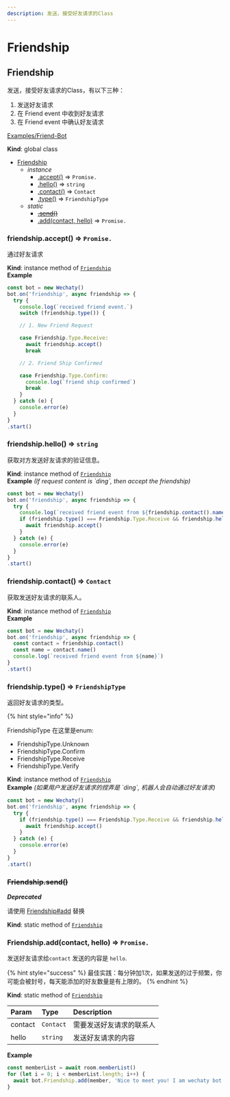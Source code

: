 ```yaml
---
description: 发送，接受好友请求的Class
---
```


# Friendship

## Friendship

发送，接受好友请求的Class，有以下三种：

1. 发送好友请求
2. 在 Friend event 中收到好友请求
3. 在 Friend event 中确认好友请求

[Examples/Friend-Bot](https://github.com/Chatie/wechaty/blob/1523c5e02be46ebe2cc172a744b2fbe53351540e/examples/friend-bot.ts)

**Kind**: global class

* [Friendship](friendship.md#friendship)
  * _instance_
    * [.accept\(\)](friendship.md#friendship-accept-promise) ⇒ `Promise.`
    * [.hello\(\)](friendship.md#friendship-hello-string) ⇒ `string`
    * [.contact\(\)](friendship.md#friendship-contact-contact) ⇒ `Contact`
    * [.type\(\)](friendship.md#friendship-type-friendshiptype) ⇒ `FriendshipType`
  * _static_
    * [~~.send\(\)~~](friendship.md#friendship-send)
    * [.add\(contact, hello\)](friendship.md#friendship-add-contact-hello-promise) ⇒ `Promise.`

### friendship.accept\(\) ⇒ `Promise.`

通过好友请求

**Kind**: instance method of [`Friendship`](friendship.md#friendship)  
**Example**

```javascript
const bot = new Wechaty()
bot.on('friendship', async friendship => {
  try {
    console.log(`received friend event.`)
    switch (friendship.type()) {

    // 1. New Friend Request

    case Friendship.Type.Receive:
      await friendship.accept()
      break

    // 2. Friend Ship Confirmed

    case Friendship.Type.Confirm:
      console.log(`friend ship confirmed`)
      break
    }
  } catch (e) {
    console.error(e)
  }
}
.start()
```

### friendship.hello\(\) ⇒ `string`

获取对方发送好友请求的验证信息。

**Kind**: instance method of [`Friendship`](friendship.md#friendship)  
**Example** _\(If request content is \`ding\`, then accept the friendship\)_

```javascript
const bot = new Wechaty()
bot.on('friendship', async friendship => {
  try {
    console.log(`received friend event from ${friendship.contact().name()}`)
    if (friendship.type() === Friendship.Type.Receive && friendship.hello() === 'ding') {
      await friendship.accept()
    }
  } catch (e) {
    console.error(e)
  }
}
.start()
```

### friendship.contact\(\) ⇒ `Contact`

获取发送好友请求的联系人。

**Kind**: instance method of [`Friendship`](friendship.md#friendship)  
**Example**

```javascript
const bot = new Wechaty()
bot.on('friendship', async friendship => {
  const contact = friendship.contact()
  const name = contact.name()
  console.log(`received friend event from ${name}`)
}
.start()
```

### friendship.type\(\) ⇒ `FriendshipType`

返回好友请求的类型。

{% hint style="info" %}

FriendshipType 在这里是enum:

* FriendshipType.Unknown 
* FriendshipType.Confirm
* FriendshipType.Receive  
* FriendshipType.Verify   

**Kind**: instance method of [`Friendship`](friendship.md#Friendship)  
**Example** _\(如果用户发送好友请求的捏弄是 \`ding\`, 机器人会自动通过好友请求\)_

```javascript
const bot = new Wechaty()
bot.on('friendship', async friendship => {
  try {
    if (friendship.type() === Friendship.Type.Receive && friendship.hello() === 'ding') {
      await friendship.accept()
    }
  } catch (e) {
    console.error(e)
  }
}
.start()
```

### ~~Friendship.send\(\)~~

_**Deprecated**_

请使用 [Friendship\#add](friendship.md#friendship-add-contact-hello-promise) 替换

**Kind**: static method of [`Friendship`](friendship.md#Friendship)

### Friendship.add\(contact, hello\) ⇒ `Promise.`

发送好友请求给`contact` 发送的内容是 `hello`.

{% hint style="success" %}
最佳实践：每分钟加1次，如果发送的过于频繁，你可能会被封号，每天能添加的好友数量是有上限的。
{% endhint %}

**Kind**: static method of [`Friendship`](friendship.md#Friendship)

| Param | Type | Description |
| :--- | :--- | :--- |
| contact | `Contact` | 需要发送好友请求的联系人 |
| hello | `string` | 发送好友请求的内容 |

**Example**

```javascript
const memberList = await room.memberList()
for (let i = 0; i < memberList.length; i++) {
  await bot.Friendship.add(member, 'Nice to meet you! I am wechaty bot!')
}
```


